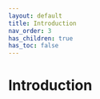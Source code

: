 ```yaml
---
layout: default
title: Introduction
nav_order: 3
has_children: true
has_toc: false
---
```


# Introduction
